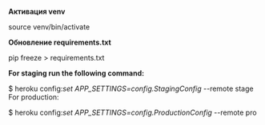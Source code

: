 **Активация venv**

source venv/bin/activate

**Обновление requirements.txt**

pip freeze > requirements.txt


**For staging run the following command:**

$ heroku config:_set APP_SETTINGS=config.StagingConfig_ --remote stage
For production:

$ heroku config:_set APP_SETTINGS=config.ProductionConfig_ --remote pro